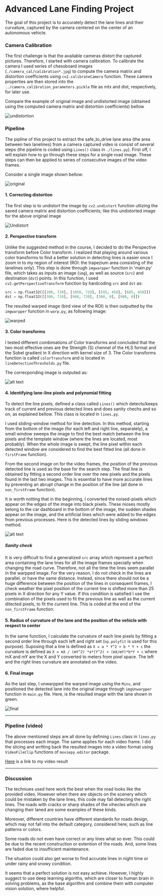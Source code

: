 # **Advanced Lane Finding Project**

The goal of this project is to accurately detect the lane lines and their curvature, captured by the camera centered on the center of an autonomous vehicle. 

### Camera Calibration

The first challenge is that the available cameras distort the captured pictures. Therefore, I started with camera calibration. To calibrate the camera I used series of chessboard images (```./camera_cal/calibration*.jpg```) to compute the camera matrix and distortion coefficients using ```cv2.calibrateCamera``` function. These camera properties are then stored into the ```../camera_calibration_parameters.pickle``` file as mtx and dist, respectively, for later use.

Compare the example of original image and undistorted image (obtained using the computed camera matrix and distortion coefficients) bellow

![undistortion](https://github.com/hanieh-hassanzadeh/Advanced-Lane-Finder/blob/master/outputImages/undistortion.jpg)

### Pipeline

The pipline of this project to extract the safe_to_drive lane area (the area between two lanelines) from a camera captured video is consist of several steps (the pipeline is coded using `Lines()` class in ```./lines.py```). First off, I will explain how to go through these steps for a single road image. These steps can then be applied to series of consecutive images of the video frames.

Consider a single image shown bellow:

![original](https://github.com/hanieh-hassanzadeh/Advanced-Lane-Finder/blob/master/test_images/test2.jpg)
 

#### 1. Correcting distortion
The first step is to undistort the image by `cv2.undistort` function utlizing the saved camera matrix and distortion coefficients; like this undistorted image for the above original image

![Undistort](https://github.com/hanieh-hassanzadeh/Advanced-Lane-Finder/blob/master/outputImages/undist_test2.jpg)

#### 2. Perspective transform
Unlike the suggested method in the course, I decided to do the Perspective transform before Color transform. I realized that playing around various color transforms to find a better solution in detecting lines is easier once I zoom in to my region of interest (ROI: the trapezium area consisting of the lanelines only). This step is done through `imgwarpper` function in 'main.py' file, which takes as inputs an image (`img`), as well as source (`src`) and destination (`dst`) points. In this function, I used `cv2.getPerspectiveTransform` function by hardcoding `src` and `dst` as:

```python
src = np.float32([[200, 720], [1050, 720], [595, 450], [685, 450]])
dst = np.float32([[300, 720], [980, 720], [300, 0], [980, 0]])
```

The resulted warped image (bird view of the ROI) is then outputted by the `imgwarpper` function in `warp.py`, as following image:

![warped](https://github.com/hanieh-hassanzadeh/Advanced-Lane-Finder/blob/master/outputImages/warp_test2.jpg)


#### 3. Color transforms

I tested different combimations of Color transforms and concluded that the two most effective ones are the Strength (S) chennel of the HLS format and the Sobel gradient in X direction with kernel size of 3. The Color transforms function is called `colorTransform` and is located in `lineDetectionThresholds.py` file.

The correcponding image is outputed as:

![alt text](https://github.com/hanieh-hassanzadeh/Advanced-Lane-Finder/blob/master/outputImages/binary_test2.jpg)

#### 4. Identifying lane-line pixels and polynomial fitting

To detect the line pixels, defined a class called `Lines()` which detects/keeps track of current and previous detected lines and does sanity chechs and so on, as explained bellow. This class is located in `lines.py`.

I used sliding-window method for line detection. In this method, starting from the bottom of the image (for each left and right line, separately), a small window sweeps the image to find the best match between the line pixels and the template window (where the lines are located, most probably). When the whole image is swept, the line pixel within each detected window are considered to find the best fitted line (all done in `firstFrame` function).

From the second image on for the video frames, the position of the previous detected line is used as the base for the search step. The final line is obtained by fitting a second order line over the new pixels and the pixels found in the last two images. This is essential to have more accurate lines by preventing an abrupt change in the position of the line (all done in `non_firstFrame` function).

It is worth notting that in the beginning, I converted the noised-pixels which appear on the edges of the image into black pixels. These nioses mostly belong to the car dashboard in the bottom of the image, the sudden shades appear on the image, and the artificial lines which were added to the edges from previous processes. Here is the detected lines by sliding windows method.

![alt text](https://github.com/hanieh-hassanzadeh/Advanced-Lane-Finder/blob/master/outputImages/lined_test2.jpg)

##### Sanity check
It is very difficult to find a generalized `src` array which represent a perfect area containing the lane lines for all the image frames specially when changing the road curve. Therefore, not all the time the lines seem parallel in the warpped image. For the very reason, I do not check in the lines are parallel, or have the same distance. Instead, since there should not be a huge difference between the position of the lines in consequent frames, I check weather the pixel position of the current line is shifted more than 25 pixels in X direction for any Y value. If this condition is satisfied I use the combination of the pixels used to fit the previous line as well as the current ditected pixels, to fit the current line. This is coded at the end of the `non_firstFrame` function.

#### 5. Radius of curvature of the lane and the position of the vehicle with respect to center

In the same function, I calculate the curvature of each line pixels by fitting a second order line through each left and right set (`np.polyfit` is used for this purpose). Suposing that a line is defined as 
`X = a * Y^2 + b * Y + c` 
the curvature is defined as
`X = mX / (mY^2) *a*(Y^2) + (mX/mY)*b*Y + c`
where mX and mY are the X and Y converted to meters from pixel space. The left and the right lines curvature are annotated on the video.


#### 6. Final image

As the last step, I unwarpped the warped image using the `Minv`, and positioned the detected lane into the original image through ```imgUnwarpper``` function in ```main.py``` file. Here, is the resulted image with the lane shown in green.

![final](https://github.com/hanieh-hassanzadeh/Advanced-Lane-Finder/blob/master/outputImages/annotated_test2.jpg)

---

### Pipeline (video)

The above mentioned steps are all done by defining `Lines` class in `lines.py` that processes each image. The same applies for each video frame. I did the slicing and writting back the resulted images into a video format using `VideoFileClip` functions of `moviepy.editor` package.

[Here](https://github.com/hanieh-hassanzadeh/Advanced-Lane-Finder/blob/master/outputvideo/project_video_annotated.mp4) is a link to my video result

---

### Discussion

The techniues used here work the best when the road looks like the provided video. However when there are objects on the scenery which could be mistaken by the lane lines, this code may fail detecting the right lines. The roads with cracks or sharp shades of the vihecles which are changing their laned are some examples of these kinds.

Moreover, different countries have different standards for roads design, which may not fall into the default category, considered here; such as line patterns or colors. 

Some roads do not even have correct or any lines what so ever. This could be due to the recent construction or extention of the roads. And, some lines are faded due to insufficient maintenance.

The situation could also get worse to find accurate lines in night time or under rainy and snowy condition.

It seems that a perfect solution is not easy achieve. However, I highly suggect to use deep learning algoriths, which are closer to human brain in solving problems, as the base algorithm and combine them with computer vision solution, where helpful. 
